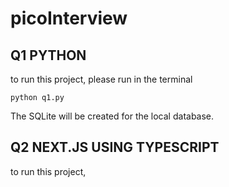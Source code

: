# picoInterview

## Q1 PYTHON
to run this project, 
please run in the terminal
```
python q1.py 
```
The SQLite will be created for the local database.

## Q2 NEXT.JS USING TYPESCRIPT
to run this project, 
